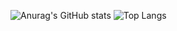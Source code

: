 ![Anurag's GitHub stats](https://github-readme-stats.vercel.app/api?username=FlorensaDimer&show_icons=true&theme=radical&locale=pt-br&rank_icon=github)
![Top Langs](https://github-readme-stats.vercel.app/api/top-langs/?username=FlorensaDimer&layout=compact&locale=pt-br&theme=radical)

